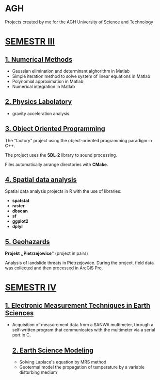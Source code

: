 # AGH
Projects created by me for the AGH University of Science and Technology

# [SEMESTR III](https://github.com/SzymonCogiel/AGH/tree/main/Semester%20III)
  ## [1. Numerical Methods](https://github.com/SzymonCogiel/AGH/tree/main/Semester%20III/Numerical%20Methods)
  - Gaussian elimination and determinant alghorithm in Matlab
  - Simple iteration method to solve system of linear equations in Matlab
  - Polynomial approximation in Matlab
  - Numerical integration in Matlab
  ## [2. Physics Labolatory](https://github.com/SzymonCogiel/AGH/tree/main/Semester%20III/Physics%20II/gravity%20acceleration%20analysis)
  - gravity acceleration analysis
  ## [3. Object Oriented Programming](https://github.com/SzymonCogiel/AGH/tree/main/Semester%20III/Object%20Oriented%20Programming/CogielSzymon-etap2)
  The "factory" project using the object-oriented programming paradigm in C++.
  
  The project uses the **SDL-2** library to sound processing.
  
  
  Files automatically arrange directories with **CMake**.
  ## [4. Spatial data analysis](https://github.com/SzymonCogiel/AGH/tree/main/Semester%20III/Spatial%20data%20analysis)
  Spatial data analysis projects in R with the use of libraries:
  - **spatstat**
  - **raster**
  - **dbscan**
  - **sf**
  - **ggplot2**
  - **dplyr**
  ## [5. Geohazards](https://github.com/SzymonCogiel/AGH/tree/main/Semester%20III/Geohazards)
  **Projekt ,,Pietrzejowice"** (project in pairs)
  
   Analysis of landslide threats in Pietrzejowice. During the project, field data was collected and then processed in ArcGIS Pro.
# [SEMESTR IV](https://github.com/SzymonCogiel/AGH/tree/main/Semester%20IV)
  ## [1. Electronic Measurement Techniques in Earth Sciences](https://github.com/SzymonCogiel/AGH/tree/main/Semester%20IV/Electronic%20Measurement%20Techniques%20in%20Earth%20Sciences)
- Acquisition of measurement data from a SANWA multimeter, through a self-written program that communicates with the multimeter via a serial port in C.

  ## [2. Earth Science Modeling](https://github.com/SzymonCogiel/AGH/tree/main/Semester%20IV/Earth%20Science%20Modeling)
  - Solving Laplace's equation by MRS method
  - Geotermal model the propagation of temperature by a variable disturbing medium
